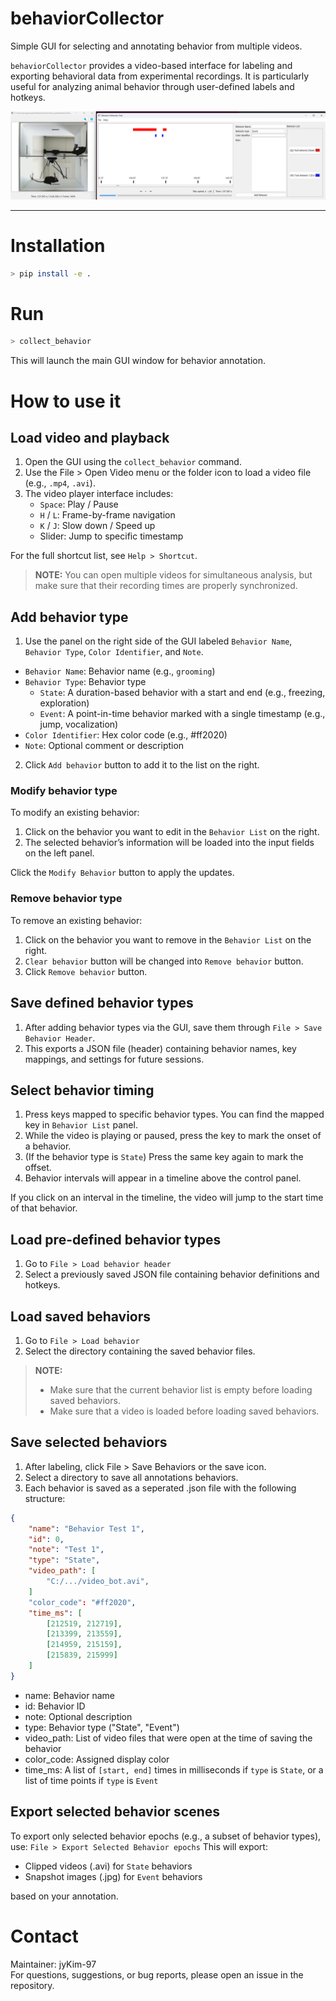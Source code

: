 # behaviorCollector  
Simple GUI for selecting and annotating behavior from multiple videos.

`behaviorCollector` provides a video-based interface for labeling and exporting behavioral data from experimental recordings. It is particularly useful for analyzing animal behavior through user-defined labels and hotkeys.

![GUI](./behaviorCollector/figures/capture.png)

---

# Installation

```bash
> pip install -e .
```

# Run
```bash
> collect_behavior
```
This will launch the main GUI window for behavior annotation.

# How to use it
## Load video and playback
1. Open the GUI using the `collect_behavior` command.
2. Use the File > Open Video menu or the folder icon to load a video file (e.g., `.mp4`, `.avi`).
3. The video player interface includes:
    - `Space`: Play / Pause
    - `H` / `L`: Frame-by-frame navigation
    - `K` / `J`: Slow down / Speed up
    - Slider: Jump to specific timestamp

For the full shortcut list, see `Help > Shortcut`.  
> **NOTE:** You can open multiple videos for simultaneous analysis, but make sure that their recording times are properly synchronized.

## Add behavior type
1. Use the panel on the right side of the GUI labeled `Behavior Name`, `Behavior Type`, `Color Identifier`, and `Note`.
- `Behavior Name`: Behavior name (e.g., `grooming`)
- `Behavior Type`: Behavior type
    - `State`: A duration-based behavior with a start and end (e.g., freezing, exploration)
    - `Event`: A point-in-time behavior marked with a single timestamp (e.g., jump, vocalization)
- `Color Identifier`: Hex color code (e.g., #ff2020)
- `Note`: Optional comment or description
2. Click ```Add behavior``` button to add it to the list on the right.

### Modify behavior type
To modify an existing behavior:
1. Click on the behavior you want to edit in the `Behavior List` on the right.
2. The selected behavior’s information will be loaded into the input fields on the left panel.  

Click the `Modify Behavior` button to apply the updates.

### Remove behavior type
To remove an existing behavior:
1. Click on the behavior you want to remove in the `Behavior List` on the right. 
2. `Clear behavior` button will be changed into `Remove behavior` button.
2. Click `Remove behavior` button.

## Save defined behavior types
1. After adding behavior types via the GUI, save them through ```File > Save Behavior Header```.
2. This exports a JSON file (header) containing behavior names, key mappings, and settings for future sessions.

## Select behavior timing
1. Press keys mapped to specific behavior types. You can find the mapped key in `Behavior List` panel.
2. While the video is playing or paused, press the key to mark the onset of a behavior.
3. (If the behavior type is `State`) Press the same key again to mark the offset.
4. Behavior intervals will appear in a timeline above the control panel.

If you click on an interval in the timeline, the video will jump to the start time of that behavior.


## Load pre-defined behavior types
1. Go to ```File > Load behavior header``` 
2. Select a previously saved JSON file containing behavior definitions and hotkeys.

## Load saved behaviors
1. Go to `File > Load behavior`
2. Select the directory containing the saved behavior files.

> **NOTE:** 
> - Make sure that the current behavior list is empty before loading saved behaviors.  
> - Make sure that a video is loaded before loading saved behaviors.

## Save selected behaviors
1. After labeling, click File > Save Behaviors or the save icon.
2. Select a directory to save all annotations behaviors.
3. Each behavior is saved as a seperated .json file with the following structure:
```json
{
    "name": "Behavior Test 1",
    "id": 0,
    "note": "Test 1",
    "type": "State",
    "video_path": [
        "C:/.../video_bot.avi",
    ]
    "color_code": "#ff2020",
    "time_ms": [
        [212519, 212719],
        [213399, 213559],
        [214959, 215159],
        [215839, 215999]
    ]
}

```
- name: Behavior name
- id: Behavior ID
- note: Optional description
- type: Behavior type ("State", "Event")
- video_path: List of video files that were open at the time of saving the behavior
- color_code: Assigned display color
- time_ms: A list of `[start, end]` times in milliseconds if `type` is `State`, or a list of time points if `type` is `Event`

## Export selected behavior scenes
To export only selected behavior epochs (e.g., a subset of behavior types), use:
```File > Export Selected Behavior epochs```
This will export:
- Clipped videos (.avi) for `State` behaviors
- Snapshot images (.jpg) for `Event` behaviors  

based on your annotation.

# Contact

Maintainer: jyKim-97  
For questions, suggestions, or bug reports, please open an issue in the repository.